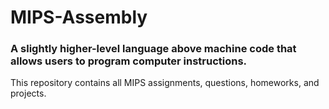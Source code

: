 # MIPS-Assembly
### A slightly higher-level language above machine code that allows users to program computer instructions.
This repository contains all MIPS assignments, questions, homeworks, and projects.
